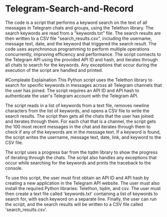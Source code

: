 # Telegram-Search-and-Record
The code is a script that performs a keyword search on the text of all messages in Telegram chats and groups, using the Telethon library. The search keywords are read from a "keywords.txt" file. The search results are then written to a CSV file "search_results.csv", including the username, message text, date, and the keyword that triggered the search result. The code uses asynchronous programming to perform multiple operations concurrently, improving efficiency and performance. The script connects to the Telegram API using the provided API ID and hash, and iterates through all chats to search for the keywords. Any exceptions that occur during the execution of the script are handled and printed.

#Compleate Explaination
This Python script uses the Telethon library to search for specific keywords in messages across all Telegram channels that the user has joined. The script requires an API ID and API hash to authenticate the user's Telegram account with the Telegram API.

The script reads in a list of keywords from a text file, removes newline characters from the list of keywords, and opens a CSV file to write the search results. The script then gets all the chats that the user has joined and iterates through them. For each chat that is a channel, the script gets the 100 most recent messages in the chat and iterates through them to check if any of the keywords are in the message text. If a keyword is found, the script writes the username, message text, date, link, and keyword to the CSV file.

The script uses a progress bar from the tqdm library to show the progress of iterating through the chats. The script also handles any exceptions that occur while searching for the keywords and prints the traceback to the console.

To use this script, the user must first obtain an API ID and API hash by creating a new application in the Telegram API website. The user must also install the required Python libraries: Telethon, tqdm, and csv. The user must then create a text file called 'keywords.txt' containing a list of keywords to search for, with each keyword on a separate line. Finally, the user can run the script, and the search results will be written to a CSV file called 'search_results.csv'.
